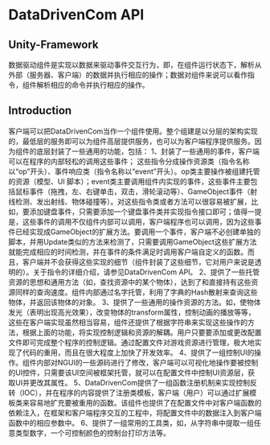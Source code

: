 # DataDrivenCom API
## Unity-Framework
数据驱动组件是实现以数据来驱动事件交互行为，即，在组件运行状态下，解析从外部（服务器、客户端）的数据并执行相应的操作；数据对组件来说可以看作指令，组件解析相应的命令并执行相应的操作。
## Introduction

 客户端可以把DataDrivenCom当作一个组件使用。整个组建是以分层的架构实现的，最低层的服务即可以为组件高层提供服务，也可以为客户端程序提供服务。因为组件的底层封装了一些通用的功能，包括：
    1、封装了一些通用的事件，客户端可以在程序的内部轻松的调用这些事件；
    这些指令分成操作资源类（指令名称以“op”开头）、事件响应类（指令名称以“event”开头）。op类主要操作被组建托管的资源（模型、UI
    脚本）；event类主要调用组件内实现的事件，这些事件主要包括鼠标事件（拖拽，左、右键单击，双击，滑轮滚动等）、GameObject事件（射线检测、发出射线、物体碰撞等）。对这些指令类或者方法可以很容易被扩展，比如，要添加键盘事件，只需要添加一个键盘事件类并实现指令接口即可；值得一提是，这些事件的调用不仅组件内部可以调用，客户端程序也可以调用，因为这些事件已经实现成GameObject的扩展方法。要调用一个事件，客户端不必创建单独的脚本，并用Update类似的方法来检测了，只需要调用GameObject这些扩展方法就能完成相应的时间检测，并在事件的条件满足时调用客户端自定义的函数。而且，客户端并不会获得这些实现的细节（组件封装了这些细节，它对用户来说是透明的）。关于指令的详细介绍，请参见DataDrivenCom API。
    2、提供了一些托管资源的思想和通用方法（如，查找资源中的某个物体），达到了和直接持有这些资源同样的查询速度。组件内部通过名字托管，利用了字典的Hash散射来查询这些物体，并返回该物体的对象。
    3、提供了一些通用的操作资源的方法。如，使物体发光（表明出现高光效果），改变物体的transform属性，控制动画的播放等等，这些在客户端实现虽然相当容易，组件还提供了根据字符串来实现这些操作的方法，根据上面的功能，将实现控制逻辑和资源的解耦。用户只要要添加或更改配置文件即可完成整个程序的控制逻辑。通过配置文件对游戏资源进行管理，极大地实现了代码的重用，而且在很大程度上加快了开发效率。
    4、提供了一组控制UI的操作。组件内部对NGUI的一些源码进行了修改，客户端可以可视化地操作要被控制的UI控件，只需要该UI空间被框架托管，就可以在配置文件中控制UI资源层，获取UI并更改其属性。
    5、DataDrivenCom提供了一组函数注册机制来实现控制反转（IOC），并在程序的内容提供了注册类模板，客户端（用户）可以通过扩展模板类来容易地扩充要被重用的函数。该组件也提供了在配置文件中对客户端函数的依赖注入，在框架和客户端程序交互的工程中，将配置文件中的数据注入到客户端函数中的相应参数中。
    6、提供了一组常用的工具类，如，从字符串中提取一组任意类型数字，一个可控制颜色的控制台打印方法等。
    

